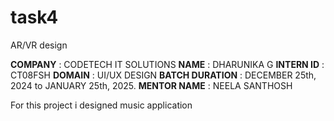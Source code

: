 # task4
AR/VR design

**COMPANY** : CODETECH IT SOLUTIONS
**NAME** : DHARUNIKA G
**INTERN ID** : CT08FSH
**DOMAIN** :  UI/UX DESIGN
**BATCH DURATION** :  DECEMBER 25th, 2024 to JANUARY 25th, 2025.
**MENTOR NAME** : NEELA SANTHOSH

For this project i designed music application
